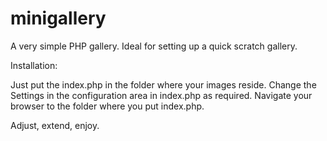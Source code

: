 minigallery
===========

A very simple PHP gallery. Ideal for setting up a quick scratch gallery.

Installation:

Just put the index.php in the folder where your images reside.
Change the Settings in the configuration area in index.php as required.
Navigate your browser to the folder where you put index.php.

Adjust, extend, enjoy. 
